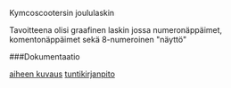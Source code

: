 Kymcoscootersin joululaskin

Tavoitteena olisi graafinen laskin jossa numeronäppäimet, komentonäppäimet sekä 8-numeroinen "näyttö"

###Dokumentaatio

[aiheen kuvaus](dokumentaatio/aiheenKuvausJaRakenne.md)
[tuntikirjanpito](dokumentaatio/tuntikirjanpito.md)
